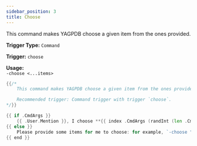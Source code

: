 ```yaml
---
sidebar_position: 3
title: Choose
---
```


This command makes YAGPDB choose a given item from the ones provided.

**Trigger Type:** `Command`

**Trigger:** `choose`

**Usage:**  
`-choose <...items>`

```go
{{/*
	This command makes YAGPDB choose a given item from the ones provided. Usage: `-choose <...items>`.

	Recommended trigger: Command trigger with trigger `choose`.
*/}}

{{ if .CmdArgs }}
	{{ .User.Mention }}, I choose **{{ index .CmdArgs (randInt (len .CmdArgs)) }}**!
{{ else }}
	Please provide some items for me to choose: for example, `-choose "go to sleep" "stay awake" no`.
{{ end }}
```
